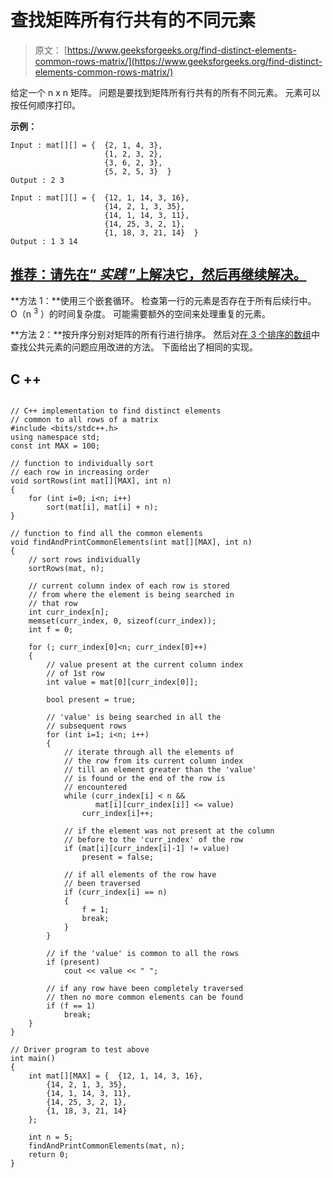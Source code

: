 # 查找矩阵所有行共有的不同元素

> 原文： [https://www.geeksforgeeks.org/find-distinct-elements-common-rows-matrix/](https://www.geeksforgeeks.org/find-distinct-elements-common-rows-matrix/)

给定一个 n x n 矩阵。 问题是要找到矩阵所有行共有的所有不同元素。 元素可以按任何顺序打印。

**示例：**

```
Input : mat[][] = {  {2, 1, 4, 3},
                     {1, 2, 3, 2},  
                     {3, 6, 2, 3},  
                     {5, 2, 5, 3}  }
Output : 2 3

Input : mat[][] = {  {12, 1, 14, 3, 16},
                     {14, 2, 1, 3, 35},  
                     {14, 1, 14, 3, 11},  
                     {14, 25, 3, 2, 1},
                     {1, 18, 3, 21, 14}  }
Output : 1 3 14

```

## [推荐：请先在“ ***<u>实践</u>*** ”上解决它，然后再继续解决。](https://practice.geeksforgeeks.org/problems/find-distinct-elements/0)

**方法 1：**使用三个嵌套循环。 检查第一行的元素是否存在于所有后续行中。 O（n <sup>3</sup> ）的时间复杂度。 可能需要额外的空间来处理重复的元素。

**方法 2：**按升序分别对矩阵的所有行进行排序。 然后对[在 3 个排序的数组](https://www.geeksforgeeks.org/find-common-elements-three-sorted-arrays/)中查找公共元素的问题应用改进的方法。 下面给出了相同的实现。

## C ++

```

// C++ implementation to find distinct elements 
// common to all rows of a matrix 
#include <bits/stdc++.h> 
using namespace std; 
const int MAX = 100; 

// function to individually sort 
// each row in increasing order 
void sortRows(int mat[][MAX], int n) 
{ 
    for (int i=0; i<n; i++) 
        sort(mat[i], mat[i] + n); 
} 

// function to find all the common elements 
void findAndPrintCommonElements(int mat[][MAX], int n) 
{ 
    // sort rows individually 
    sortRows(mat, n); 

    // current column index of each row is stored 
    // from where the element is being searched in 
    // that row 
    int curr_index[n]; 
    memset(curr_index, 0, sizeof(curr_index)); 
    int f = 0; 

    for (; curr_index[0]<n; curr_index[0]++) 
    { 
        // value present at the current column index 
        // of 1st row 
        int value = mat[0][curr_index[0]]; 

        bool present = true; 

        // 'value' is being searched in all the 
        // subsequent rows 
        for (int i=1; i<n; i++) 
        { 
            // iterate through all the elements of 
            // the row from its current column index 
            // till an element greater than the 'value' 
            // is found or the end of the row is 
            // encountered 
            while (curr_index[i] < n && 
                   mat[i][curr_index[i]] <= value) 
                curr_index[i]++; 

            // if the element was not present at the column 
            // before to the 'curr_index' of the row 
            if (mat[i][curr_index[i]-1] != value) 
                present = false; 

            // if all elements of the row have 
            // been traversed 
            if (curr_index[i] == n) 
            { 
                f = 1; 
                break; 
            } 
        } 

        // if the 'value' is common to all the rows 
        if (present) 
            cout << value << " "; 

        // if any row have been completely traversed 
        // then no more common elements can be found 
        if (f == 1) 
            break; 
    } 
} 

// Driver program to test above 
int main() 
{ 
    int mat[][MAX] = {  {12, 1, 14, 3, 16}, 
        {14, 2, 1, 3, 35}, 
        {14, 1, 14, 3, 11}, 
        {14, 25, 3, 2, 1}, 
        {1, 18, 3, 21, 14} 
    }; 

    int n = 5; 
    findAndPrintCommonElements(mat, n); 
    return 0; 
} 

```